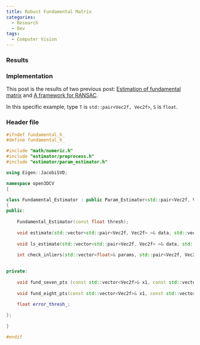 ```yaml
---
title: Robust Fundamental Matrix
categories: 
  - Research
  - Dev
tags:
  - Computer Vision
---
```


### Results


### Implementation
This post is the results of two previous post: [Estimation of fundamental matrix]({{site.url}}/{{site.baseurl}}/blog/2017/06/fundamental-matrix/) and [A framework for RANSAC]({{site.url}}/{{site.baseurl}}/blog/2017/08/ransac-framework/).

In this specific example, type `T` is `std::pair<Vec2f, Vec2f>`, `S` is `float`.

### Header file
```cpp
#ifndef fundamental_h_
#define fundamental_h_

#include "math/numeric.h"
#include "estimator/preprocess.h"
#include "estimator/param_estimator.h"

using Eigen::JacobiSVD;

namespace open3DCV
{

class Fundamental_Estimator : public Param_Estimator<std::pair<Vec2f, Vec2f>, float>
{
public:
    
    Fundamental_Estimator(const float thresh);
    
    void estimate(std::vector<std::pair<Vec2f, Vec2f> >& data, std::vector<float>& params);
    
    void ls_estimate(std::vector<std::pair<Vec2f, Vec2f> >& data, std::vector<float>& params);
    
    int check_inliers(std::vector<float>& params, std::pair<Vec2f, Vec2f>& data);

    
private:
    
    void fund_seven_pts (const std::vector<Vec2f>& x1, const std::vector<Vec2f>& x2, Mat3f& F);
    
    void fund_eight_pts(const std::vector<Vec2f>& x1, const std::vector<Vec2f>& x2, Mat3f& F);
    
    float error_thresh_;

};
    
}

#endif
```